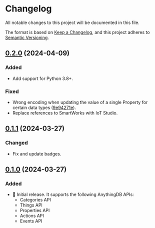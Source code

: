 # Changelog

All notable changes to this project will be documented in this file.

The format is based on [Keep a Changelog](https://keepachangelog.com/en/1.0.0/),
and this project adheres to [Semantic Versioning](https://semver.org/spec/v2.0.0.html).

## [0.2.0](https://github.com/altairengineering/iots-python/tree/v0.2.0) (2024-04-09)

### Added

- Add support for Python 3.8+.

### Fixed

- Wrong encoding when updating the value of a single Property for certain data
  types ([9e94271e](https://github.com/altairengineering/iots-python/commit/9e94271e)).
- Replace references to SmartWorks with IoT Studio.

## [0.1.1](https://github.com/altairengineering/iots-python/tree/v0.1.1) (2024-03-27)

### Changed

- Fix and update badges.

## [0.1.0](https://github.com/altairengineering/iots-python/tree/v0.1.0) (2024-03-27)

### Added

- 🚀 Initial release. It supports the following AnythingDB APIs:
  - Categories API
  - Things API
  - Properties API
  - Actions API
  - Events API
